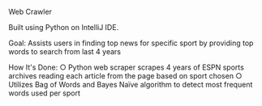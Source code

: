 Web Crawler


Built using Python on IntelliJ IDE.

Goal: Assists users in finding top news for specific sport by providing top words to search from last 4 years 

How It's Done:
○ Python web scraper scrapes 4 years of ESPN sports archives reading each article from the page based on sport chosen
○ Utilizes Bag of Words and Bayes Naïve algorithm to detect most frequent words used per sport
